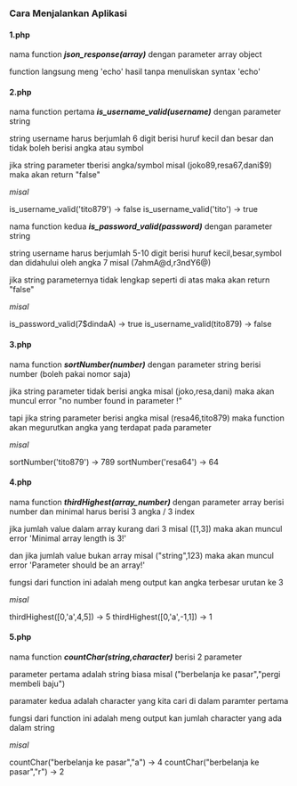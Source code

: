 <h3>Cara Menjalankan Aplikasi</h3>

<h4>1.php</h4>

nama function <b><i>json_response(array)</b></i> dengan parameter array object

function langsung meng 'echo' hasil tanpa menuliskan syntax 'echo'

<h4>2.php</h4>

nama function pertama <b><i>is_username_valid(username)</i></b> dengan parameter string

string username harus berjumlah 6 digit berisi huruf kecil dan besar dan tidak boleh berisi angka atau symbol

jika string parameter tberisi angka/symbol misal (joko89,resa67,dani$9) maka akan return "false"

<i>misal</i>

is_username_valid('tito879') -> false
is_username_valid('tito') -> true

nama function kedua <b><i>is_password_valid(password)</b></i> dengan parameter string 

string username harus berjumlah 5-10 digit berisi huruf kecil,besar,symbol dan didahului oleh angka 7 misal (7ahmA@d,r3ndY6@)

jika string parameternya tidak lengkap seperti di atas maka akan return "false"

<i>misal</i>

is_password_valid(7$dindaA) -> true
is_username_valid(tito879) -> false


<h4>3.php</h4>
 
nama function <b><i>sortNumber(number)</i></b> dengan parameter string berisi number (boleh pakai nomor saja)

jika string parameter tidak berisi angka misal (joko,resa,dani) maka akan muncul error "no number found in parameter !"

tapi jika string parameter berisi angka misal (resa46,tito879) maka function akan megurutkan angka yang terdapat pada parameter

<i>misal</i>

sortNumber('tito879') -> 789
sortNumber('resa64') -> 64


<h4>4.php</h4>
 
nama function <b><i>thirdHighest(array_number)</i></b> dengan parameter array berisi number dan minimal harus berisi 3 angka / 3 index

jika jumlah value dalam array kurang dari 3 misal ([1,3]) maka akan muncul error 'Minimal array length is 3!'

dan jika jumlah value bukan array misal ("string",123) maka akan muncul error 'Parameter should be an array!'

fungsi dari function ini adalah meng output kan angka terbesar urutan ke 3

<i>misal</i>

thirdHighest([0,'a',4,5]) -> 5
thirdHighest([0,'a',-1,1]) -> 1


<h4>5.php</h4>

nama function <b><i>countChar(string,character)</i></b> berisi 2 parameter 

parameter pertama adalah string biasa misal ("berbelanja ke pasar","pergi membeli baju")

paramater kedua adalah character yang kita cari di dalam paramter pertama

fungsi dari function ini adalah meng output kan jumlah character yang ada dalam string

<i>misal</i>

countChar("berbelanja ke pasar","a") -> 4
countChar("berbelanja ke pasar","r") -> 2




